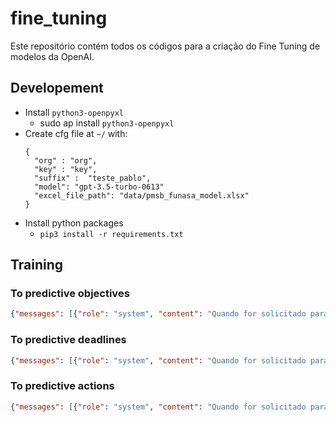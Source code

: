# fine_tuning
Este repositório contém todos os códigos para a criação do Fine Tuning de modelos da OpenAI.

## Developement

- Install `python3-openpyxl`
  - sudo ap install `python3-openpyxl`
- Create cfg file at `~/` with:
  ```
  {
    "org" : "org",
    "key" : "key",
    "suffix" :  "teste_pablo",
    "model": "gpt-3.5-turbo-0613"
    "excel_file_path": "data/pmsb_funasa_model.xlsx"
  }
  ```
- Install python packages
  - `pip3 install -r requirements.txt`

## Training

### To predictive objectives
```json
{"messages": [{"role": "system", "content": "Quando for solicitado para identificar os objetivos do componente de ___componente___ de um plano municipal de saneamento básico, procure no texto temas relacionados a ___componente___ e seus objetivos, geralmente os objetivos vem com tempo para execução (Médio prazo, Longo prazo, etc...), e também vem com investimento, isto é, apresentam valores em milhares ou milhões de reais da quantidade que deve ser gasto"}, {"role": "user", "content": "Você é um engenheiro ambiental e precisa encontrar os objetivos do componente de ___componente___ no plano antigo de ___cidade___ desenvolvido em ___ano___, trecho do plano que contém esta informação: (___trecho___) "}, {"role": "assistant", "content": "___objetivos___"}]}
```
### To predictive deadlines
```json
{"messages": [{"role": "system", "content": "Quando for solicitado para identificar o prazo para cumprimento total do objetivo de um determinado componente, procure no texto partes que falem sobre tempo e prazo (Médio prazo, Longo prazo, etc...), geralmente esta informação vem junto com investimento, isto é, apresentam valores em milhares ou milhões de reais da quantidade que deve ser gasto"}, {"role": "user", "content": "Você é um engenheiro ambiental e precisa encontrar o tempo para cumprimento total do objetivo de (___objetivo___) do componente de ___componente___ no plano antigo de ___cidade___ desenvolvido em ___ano___, trecho do plano que contém esta informação: (___trecho___) "}, {"role": "assistant", "content": "___tempo___"}]}
```
### To predictive actions
```json
{"messages": [{"role": "system", "content": "Quando for solicitado para identificar as ações a serem realizadas a partir de um objetivo de um determinado componente, procure no texto partes que falem sobre ações e que de alguma forma estejam relacionadas ao objetivo que lhe for entregue"}, {"role": "user", "content": "Você é um engenheiro ambiental e precisa encontrar as acções a serem realizadas no objetivo de (___objetivo___) do componente de ___componente___ no plano antigo de ___cidade___ desenvolvido em ___ano___, trecho do plano que contém esta informação: (___trecho___) "}, {"role": "assistant", "content": "___acoes___"}]}
```